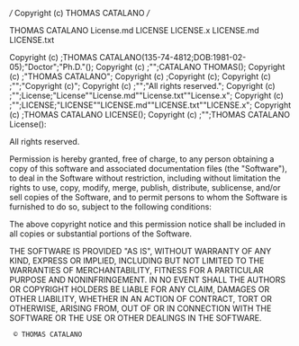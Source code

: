 */* Copyright (c) THOMAS CATALANO */*

THOMAS CATALANO License.md
LICENSE
LICENSE.x
LICENSE.md
LICENSE.txt

Copyright (c) ;THOMAS CATALANO(135-74-4812;DOB:1981-02-05);"Doctor";"Ph.D."();
Copyright (c) ;"";CATALANO THOMAS();
Copyright (c) ;"THOMAS CATALANO";
Copyright (c) ;Copyright (c);
Copyright (c) ;"";"Copyright (c)";
Copyright (c) ;"";"All rights reserved.";
Copyright (c) ;"";License;"License""License.md""License.txt""License.x";
Copyright (c) ;"";LICENSE;"LICENSE""LICENSE.md""LICENSE.txt""LICENSE.x";
Copyright (c) ;THOMAS CATALANO LICENSE();
Copyright (c) ;"";THOMAS CATALANO License():

All rights reserved.             

Permission is hereby granted, free of charge, to any person obtaining a copy
of this software and associated documentation files (the "Software"), to deal
in the Software without restriction, including without limitation the rights
to use, copy, modify, merge, publish, distribute, sublicense, and/or sell
copies of the Software, and to permit persons to whom the Software is
furnished to do so, subject to the following conditions:

The above copyright notice and this permission notice shall be included in all
copies or substantial portions of the Software.

THE SOFTWARE IS PROVIDED "AS IS", WITHOUT WARRANTY OF ANY KIND, EXPRESS OR
IMPLIED, INCLUDING BUT NOT LIMITED TO THE WARRANTIES OF MERCHANTABILITY,
FITNESS FOR A PARTICULAR PURPOSE AND NONINFRINGEMENT. IN NO EVENT SHALL THE
AUTHORS OR COPYRIGHT HOLDERS BE LIABLE FOR ANY CLAIM, DAMAGES OR OTHER
LIABILITY, WHETHER IN AN ACTION OF CONTRACT, TORT OR OTHERWISE, ARISING FROM,
OUT OF OR IN CONNECTION WITH THE SOFTWARE OR THE USE OR OTHER DEALINGS IN THE
SOFTWARE.

     © THOMAS CATALANO
